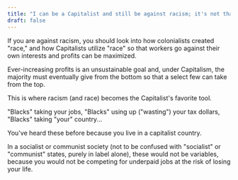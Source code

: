 ```yaml
---
title: "I can be a Capitalist and still be against racism; it's not that complicated."
draft: false
---
```


If you are against racism, you should look into how colonialists created "race," and how Capitalists utilize "race" so that workers go against their own interests and profits can be maximized.  
  
Ever-increasing profits is an unsustainable goal and, under Capitalism, the majority must eventually give from the bottom so that a select few can take from the top.  
  
This is where racism (and race) becomes the Capitalist's favorite tool.  
  
"Blacks" taking your jobs, "Blacks" using up ("wasting") your tax dollars, "Blacks" taking "your" country...  
  
You've heard these before because you live in a capitalist country.  
  
In a socialist or communist society (not to be confused with "socialist" or "communist" states, purely in label alone), these would not be variables, because you would not be competing for underpaid jobs at the risk of losing your life.

